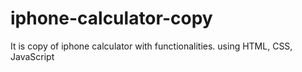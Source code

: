 # iphone-calculator-copy
It is copy of iphone calculator with functionalities. using HTML, CSS, JavaScript
